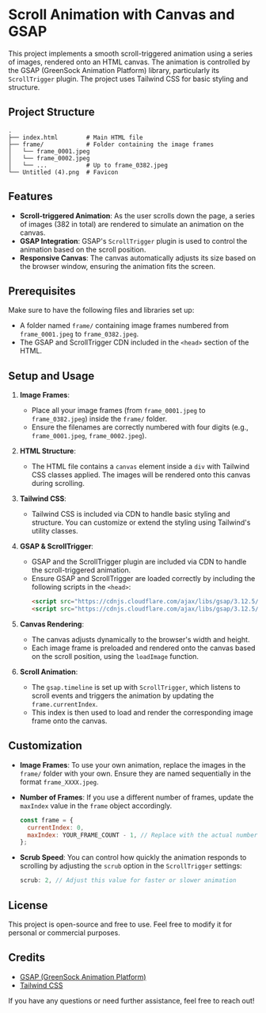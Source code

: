 # Scroll Animation with Canvas and GSAP

This project implements a smooth scroll-triggered animation using a series of images, rendered onto an HTML canvas. The animation is controlled by the GSAP (GreenSock Animation Platform) library, particularly its `ScrollTrigger` plugin. The project uses Tailwind CSS for basic styling and structure.

## Project Structure

```
.
├── index.html        # Main HTML file
├── frame/            # Folder containing the image frames
│   └── frame_0001.jpeg
│   └── frame_0002.jpeg
│   └── ...           # Up to frame_0382.jpeg
└── Untitled (4).png  # Favicon
```

## Features

- **Scroll-triggered Animation**: As the user scrolls down the page, a series of images (382 in total) are rendered to simulate an animation on the canvas.
- **GSAP Integration**: GSAP's `ScrollTrigger` plugin is used to control the animation based on the scroll position.
- **Responsive Canvas**: The canvas automatically adjusts its size based on the browser window, ensuring the animation fits the screen.

## Prerequisites

Make sure to have the following files and libraries set up:
- A folder named `frame/` containing image frames numbered from `frame_0001.jpeg` to `frame_0382.jpeg`.
- The GSAP and ScrollTrigger CDN included in the `<head>` section of the HTML.

## Setup and Usage

1. **Image Frames**:
   - Place all your image frames (from `frame_0001.jpeg` to `frame_0382.jpeg`) inside the `frame/` folder.
   - Ensure the filenames are correctly numbered with four digits (e.g., `frame_0001.jpeg`, `frame_0002.jpeg`).

2. **HTML Structure**:
   - The HTML file contains a `canvas` element inside a `div` with Tailwind CSS classes applied. The images will be rendered onto this canvas during scrolling.

3. **Tailwind CSS**:
   - Tailwind CSS is included via CDN to handle basic styling and structure. You can customize or extend the styling using Tailwind's utility classes.

4. **GSAP & ScrollTrigger**:
   - GSAP and the ScrollTrigger plugin are included via CDN to handle the scroll-triggered animation.
   - Ensure GSAP and ScrollTrigger are loaded correctly by including the following scripts in the `<head>`:
     ```html
     <script src="https://cdnjs.cloudflare.com/ajax/libs/gsap/3.12.5/gsap.min.js" crossorigin="anonymous" referrerpolicy="no-referrer"></script>
     <script src="https://cdnjs.cloudflare.com/ajax/libs/gsap/3.12.5/ScrollTrigger.min.js" crossorigin="anonymous" referrerpolicy="no-referrer"></script>
     ```

5. **Canvas Rendering**:
   - The canvas adjusts dynamically to the browser's width and height.
   - Each image frame is preloaded and rendered onto the canvas based on the scroll position, using the `loadImage` function.

6. **Scroll Animation**:
   - The `gsap.timeline` is set up with `ScrollTrigger`, which listens to scroll events and triggers the animation by updating the `frame.currentIndex`.
   - This index is then used to load and render the corresponding image frame onto the canvas.

## Customization

- **Image Frames**: To use your own animation, replace the images in the `frame/` folder with your own. Ensure they are named sequentially in the format `frame_XXXX.jpeg`.
- **Number of Frames**: If you use a different number of frames, update the `maxIndex` value in the `frame` object accordingly.
  ```javascript
  const frame = {
    currentIndex: 0,
    maxIndex: YOUR_FRAME_COUNT - 1, // Replace with the actual number of frames
  };
  ```

- **Scrub Speed**: You can control how quickly the animation responds to scrolling by adjusting the `scrub` option in the `ScrollTrigger` settings:
  ```javascript
  scrub: 2, // Adjust this value for faster or slower animation
  ```

## License

This project is open-source and free to use. Feel free to modify it for personal or commercial purposes.

## Credits

- [GSAP (GreenSock Animation Platform)](https://greensock.com/gsap/)
- [Tailwind CSS](https://tailwindcss.com/)

If you have any questions or need further assistance, feel free to reach out!
